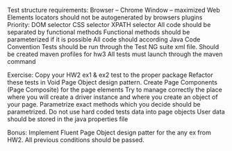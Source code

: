Test structure requirements:
Browser – Chrome
Window – maximized
Web Elements locators should not be autogenerated by browsers plugins
Priority: 
DOM selector
CSS selector
XPATH selector
All code should be separated by functional methods
Functional methods should be parameterized if it is possible
All code should according Java Code Convention
Tests should be run through the Test NG suite xml file.
Should be created maven profiles for hw3
All tests must launch through the maven command

Exercise:
Copy your HW2 ex1 & ex2 test to the proper package
Refactor these tests in Void Page Object design pattern.
Create Page Components (Page Composite) for the page elements
Try to manage correctly the place where you will create a driver instance and where you create an object of your page. 
Parametrize exact methods which you decide should be parametrized.
Do not use hard coded tests data into page objects
User data should be stored in the java properties file

Bonus:
	Implement Fluent Page Object design patter for the any ex from HW2. All previous conditions should be passed.
